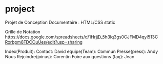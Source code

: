 # project
Projet de Conception Documentaire : HTML/CSS static

Grille de Notation
https://docs.google.com/spreadsheets/d/1HrjjD_5h3lq3gs0CJFMD4qyl513CRxrbpm6FDCOuUes/edit?usp=sharing

Index(Produit):
Contact: David
equipe(Team): Commun
Presse(press): Andy
Nous Rejoindre(joinus): Corentin
Foire aux questions (faq): Jean
